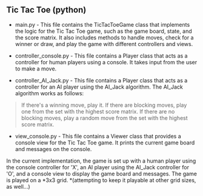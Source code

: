 ## Tic Tac Toe (python)

 - main.py - This file contains the TicTacToeGame class that implements the logic for the Tic Tac Toe game, such as the game board, state, and the score matrix. It also includes methods to handle moves, check for a winner or draw, and play the game with different controllers and views.

 - controller_console.py - This file contains a Player class that acts as a controller for human players using a console. It takes input from the user to make a move.

 - controller_AI_Jack.py - This file contains a Player class that acts as a controller for an AI player using the AI_Jack algorithm. The AI_Jack algorithm works as follows:

> If there's a winning move, play it.
> If there are blocking moves, play one from the set with the highest score matrix.
> If there are no blocking moves, play a random move from the set with the highest score matrix.

 - view_console.py - This file contains a Viewer class that provides a console view for the Tic Tac Toe game. It prints the current game board and messages on the console.

In the current implementation, the game is set up with a human player using the console controller for 'X', an AI player using the AI_Jack controller for 'O', and a console view to display the game board and messages. The game is played on a *3x3 grid. *(attempting to keep it playable at other grid sizes, as well...)